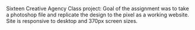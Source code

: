 Sixteen Creative Agency
Class project: Goal of the assignment was to take a photoshop file and replicate the design to the pixel as a working website. Site is responsive to desktop and 370px screen sizes.
